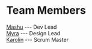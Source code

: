 # Team Members 

[Mashu](https://github.com/mashuDuek) --- Dev Lead <br>
[Myra](https://github.com/myrasmith) --- Design Lead <br>
[Karolin](https://github.com/Krafalski) --- Scrum Master <br>
